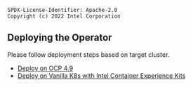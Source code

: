 
```text
SPDX-License-Identifier: Apache-2.0
Copyright (c) 2022 Intel Corporation
```
## Deploying the Operator

Please follow deployment steps based on target cluster.

- [Deploy on OCP 4.9](ocp-deployment.md)
- [Deploy on Vanilla K8s with Intel Container Experience Kits](k8s-deployment.md)
